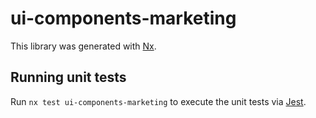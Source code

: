 # ui-components-marketing

This library was generated with [Nx](https://nx.dev).

## Running unit tests

Run `nx test ui-components-marketing` to execute the unit tests via [Jest](https://jestjs.io).
